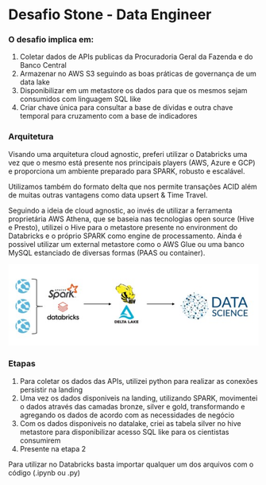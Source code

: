 # Desafio Stone - Data Engineer

### O desafio implica em:
1. Coletar dados de APIs publicas da Procuradoria Geral da Fazenda e do Banco Central
2. Armazenar no AWS S3 seguindo as boas práticas de governança de um data lake
3. Disponibilizar em um metastore os dados para que os mesmos sejam consumidos com linguagem SQL like
4. Criar chave única para consultar a base de dívidas e outra chave temporal para cruzamento com a base de indicadores

### Arquitetura
Visando uma arquitetura cloud agnostic, preferi utilizar o Databricks uma vez que o mesmo está presente nos principais players (AWS, Azure e GCP) e proporciona um ambiente preparado para SPARK, robusto e escalável.

Utilizamos também do formato delta que nos permite transações ACID além de muitas outras vantagens como data upsert & Time Travel.

Seguindo a ideia de cloud agnostic, ao invés de utilizar a ferramenta proprietária AWS Athena, que se baseia nas tecnologias open source (Hive e Presto), utilizei o Hive para o metastore presente no environment do Databricks e o próprio SPARK como engine de processamento. Ainda é possivel utilizar um external metastore como o AWS Glue ou uma banco MySQL estanciado de diversas formas (PAAS ou container).

![alt text](https://github.com/otacilio-psf/desafio-stone-dataengineer/blob/main/architecture.jpg "Arquitetura")

### Etapas
1. Para coletar os dados das APIs, utilizei python para realizar as conexões persistir na landing
2. Uma vez os dados disponiveis na landing, utilizando SPARK, movimentei o dados através das camadas bronze, silver e gold, transformando e agregando os dados de acordo com as necessidades de negócio
3. Com os dados disponiveis no datalake, criei as tabela silver no hive metastore para disponibilizar acesso SQL like para os cientistas consumirem
4. Presente na etapa 2

Para utilizar no Databricks basta importar qualquer um dos arquivos com o código (.ipynb ou .py)
